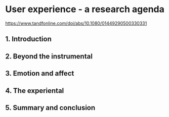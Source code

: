 # User experience - a research agenda

https://www.tandfonline.com/doi/abs/10.1080/01449290500330331

## 1. Introduction

## 2. Beyond the instrumental 

## 3. Emotion and affect

## 4. The experiental

## 5. Summary and conclusion
